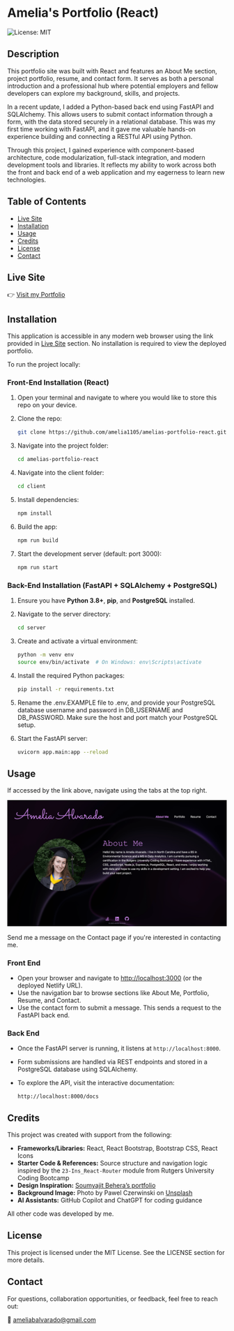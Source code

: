 # Amelia's Portfolio (React)

![License: MIT](https://img.shields.io/badge/License-MIT-yellow.svg)

## Description

This portfolio site was built with React and features an About Me section, project portfolio, resume, and contact form. It serves as both a personal introduction and a professional hub where potential employers and fellow developers can explore my background, skills, and projects.

In a recent update, I added a Python-based back end using FastAPI and SQLAlchemy. This allows users to submit contact information through a form, with the data stored securely in a relational database. This was my first time working with FastAPI, and it gave me valuable hands-on experience building and connecting a RESTful API using Python.

Through this project, I gained experience with component-based architecture, code modularization, full-stack integration, and modern development tools and libraries. It reflects my ability to work across both the front and back end of a web application and my eagerness to learn new technologies.

## Table of Contents

- [Live Site](#live-site)
- [Installation](#installation)
- [Usage](#usage)
- [Credits](#credits)
- [License](#license)
- [Contact](#contact)

## Live Site

👉 [Visit my Portfolio](https://amelia-alvarado.netlify.app/)

## Installation

This application is accessible in any modern web browser using the link provided in [Live Site](#live-site) section. No installation is required to view the deployed portfolio.

To run the project locally:

### Front-End Installation (React)

1. Open your terminal and navigate to where you would like to store this repo on your device.

2. Clone the repo:

   ```sh
   git clone https://github.com/amelia1105/amelias-portfolio-react.git
   ```

3. Navigate into the project folder:

   ```sh
   cd amelias-portfolio-react
   ```

4. Navigate into the client folder:

   ```sh
   cd client
   ```

5. Install dependencies:

   ```sh
   npm install
   ```

6. Build the app:

   ```sh
   npm run build
   ```

7. Start the development server (default: port 3000):

   ```sh
   npm run start
   ```

### Back-End Installation (FastAPI + SQLAlchemy + PostgreSQL)

1. Ensure you have **Python 3.8+**, **pip**, and **PostgreSQL** installed.

2. Navigate to the server directory:

   ```sh
   cd server
   ```

3. Create and activate a virtual environment:

   ```sh
   python -m venv env
   source env/bin/activate  # On Windows: env\Scripts\activate
   ```

4. Install the required Python packages:

   ```sh
   pip install -r requirements.txt
   ```

5. Rename the .env.EXAMPLE file to .env, and provide your PostgreSQL database username and password in DB_USERNAME and DB_PASSWORD. Make sure the host and port match your PostgreSQL setup.

6. Start the FastAPI server:

   ```sh
   uvicorn app.main:app --reload
   ```

## Usage

If accessed by the link above, navigate using the tabs at the top right.

![Screenshot of homepage](./client/src/assets/imgs/portfolio-homepage.png)

Send me a message on the Contact page if you're interested in contacting me.

### Front End

- Open your browser and navigate to [http://localhost:3000](http://localhost:3000) (or the deployed Netlify URL).
- Use the navigation bar to browse sections like About Me, Portfolio, Resume, and Contact.
- Use the contact form to submit a message. This sends a request to the FastAPI back end.

### Back End

- Once the FastAPI server is running, it listens at `http://localhost:8000`.
- Form submissions are handled via REST endpoints and stored in a PostgreSQL database using SQLAlchemy.
- To explore the API, visit the interactive documentation:

  ```
  http://localhost:8000/docs
  ```

## Credits

This project was created with support from the following:

- **Frameworks/Libraries:** React, React Bootstrap, Bootstrap CSS, React Icons
- **Starter Code & References:** Source structure and navigation logic inspired by the `23-Ins_React-Router` module from Rutgers University Coding Bootcamp
- **Design Inspiration:** [Soumyajit Behera’s portfolio](https://soumyajit.vercel.app/)
- **Background Image:** Photo by Pawel Czerwinski on [Unsplash](https://unsplash.com/photos/a-purple-abstract-background-with-curves-1A_dO4TFKgM)
- **AI Assistants:** GitHub Copilot and ChatGPT for coding guidance

All other code was developed by me.

## License

This project is licensed under the MIT License. See the LICENSE section for more details.

## Contact

For questions, collaboration opportunities, or feedback, feel free to reach out:

📧 ameliabalvarado@gmail.com
